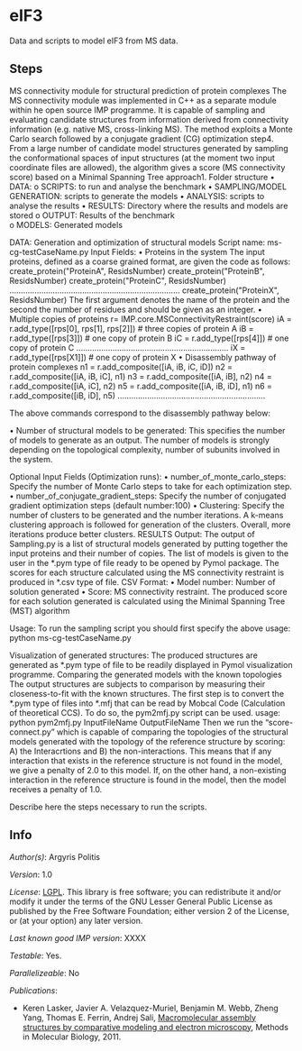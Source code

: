 # eIF3

Data and scripts to model eIF3 from MS data.

## Steps

MS connectivity module for structural prediction of protein complexes
The MS connectivity module was implemented in C++ as a separate module within he open source IMP programme. It is capable of sampling and evaluating candidate structures from information derived from connectivity information (e.g. native MS, cross-linking MS). The method exploits a Monte Carlo search followed by a conjugate gradient (CG) optimization step4. From a large number of candidate model structures generated by sampling the conformational spaces of input structures (at the moment two input coordinate files are allowed), the algorithm gives a score (MS connectivity score) based on a Minimal Spanning Tree approach1.
Folder structure
•	DATA:
o	SCRIPTS: to run and analyse the benchmark
•	SAMPLING/MODEL GENERATION: scripts to generate the models
•	ANALYSIS: scripts to analyse the results
•	RESULTS:  Directory where the results and models are stored
o	OUTPUT: Results of the benchmark	
o	MODELS: Generated models

DATA:
 Generation and optimization of structural models
Script name: ms-cg-testCaseName.py
Input Fields:
•	Proteins in the system 
The input proteins, defined as a coarse grained format, are given the code as follows:
    create_protein("ProteinA", ResidsNumber)
    create_protein("ProteinB", ResidsNumber) 
    create_protein("ProteinC", ResidsNumber)
    …………………………………………………………………
    create_protein("ProteinX", ResidsNumber)
The first argument denotes the name of the protein and the second the number of residues and should be given as an integer.
•	Multiple copies of proteins
        r= IMP.core.MSConnectivityRestraint(score)
        iA = r.add_type([rps[0], rps[1], rps[2]]) # three copies of protein A
        iB = r.add_type([rps[3]]) # one copy of protein B
        iC = r.add_type([rps[4]]) # one copy of protein C
	        ………………………………………………………….
         iX = r.add_type([rps[X1]]) # one copy of protein X
•	Disassembly pathway of protein complexes
        n1 = r.add_composite([iA, iB, iC, iD])
        n2 = r.add_composite([iA, iB, iC], n1)
        n3 = r.add_composite([iA, iB], n2)
        n4 = r.add_composite([iA, iC], n2)
        n5 = r.add_composite([iA, iB, iD], n1)
        n6 = r.add_composite([iB, iD], n5)
        ………………………………………………………..

The above commands correspond to the disassembly pathway below:
 
   
•	Number of structural models to be generated: 
This specifies the number of models to generate as an output. The number of models is strongly depending on the topological complexity, number of subunits involved in the system.

Optional Input Fields (Optimization runs):
•	number_of_monte_carlo_steps:  Specify the number of Monte Carlo steps to take for each optimization step.
•	number_of_conjugate_gradient_steps: Specify the number of conjugated gradient optimization steps (default number:100)
•	Clustering: Specify the number of clusters to be generated and the number iterations. A k-means clustering approach is followed for generation of the clusters. Overall, more iterations produce better clusters.
RESULTS
Output:
The output of Sampling.py is a list of structural models generated by putting together the input proteins and their number of copies. The list of models is given to the user in the *.pym type of file ready to be opened by Pymol package. The scores for each structure calculated using the MS connectivity restraint is produced in *.csv type of file.
CSV Format:
•	Model number: Number of solution generated
•	Score: MS connectivity restraint. The produced score for each solution generated is calculated using the Minimal Spanning Tree (MST) algorithm

Usage:  To run the sampling script you should first specify the above 
usage: python ms-cg-testCaseName.py  

Visualization of generated structures:
The produced structures are generated as *.pym type of file to be readily displayed in Pymol visualization programme. 
Comparing the generated models with the known topologies
The output structures are subjects to comparison by measuring their closeness-to-fit with the known structures. The first step is to convert the *.pym type of files into *.mfj that can be read by Mobcal Code (Calculation of theoretical CCS). To do so, the pym2mfj.py script can be used. 
usage: python pym2mfj.py InputFileName OutputFileName
Then we run the “score-connect.py” which is capable of comparing the topologies of the structural models generated with the topology of the reference structure by scoring: A) the Interacrtions and B) the non-interactions. This means that if any interaction that exists in the reference structure is not found in the model, we give a penalty of 2.0 to this model. If, on the other hand, a non-existing interaction in the reference structure is found in the model, then the model receives a penalty of 1.0.


Describe here the steps necessary to run the scripts.

## Info

_Author(s)_: Argyris Politis

_Version_: 1.0

_License_: [LGPL](http://www.gnu.org/licenses/old-licenses/lgpl-2.1.html).
This library is free software; you can redistribute it and/or
modify it under the terms of the GNU Lesser General Public
License as published by the Free Software Foundation; either
version 2 of the License, or (at your option) any later version.

_Last known good IMP version_: XXXX

_Testable_: Yes.

_Parallelizeable_: No

_Publications_:
 - Keren Lasker, Javier A. Velazquez-Muriel, Benjamin M. Webb, Zheng Yang, Thomas E. Ferrin, Andrej Sali, [Macromolecular assembly structures by comparative modeling and electron microscopy](http://salilab.org/pdf/Lasker_MethodsMolBiol_2011.pdf), Methods in Molecular Biology, 2011.
